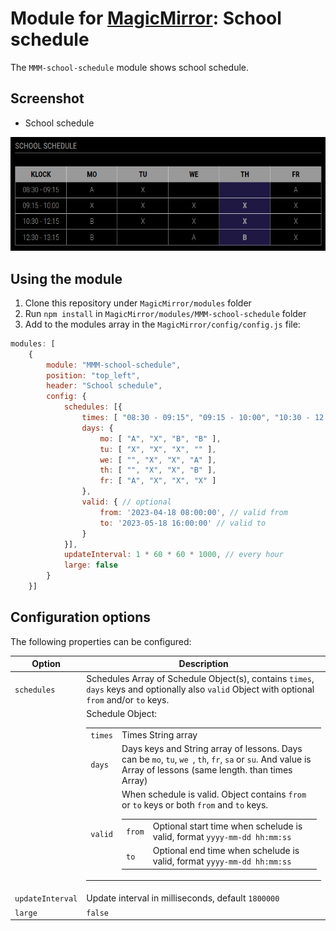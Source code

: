 # Module for [MagicMirror](https://magicmirror.builders/): School schedule

The `MMM-school-schedule` module shows school schedule.


## Screenshot

- School schedule

![School schedule screenshot](screenshot.png)

## Using the module

1) Clone this repository under `MagicMirror/modules` folder
2) Run `npm install` in `MagicMirror/modules/MMM-school-schedule` folder
3) Add to the modules array in the `MagicMirror/config/config.js` file:
```javascript
modules: [
	{
		module: "MMM-school-schedule",
		position: "top_left",
		header: "School schedule",
		config: {
			schedules: [{
				times: [ "08:30 - 09:15", "09:15 - 10:00", "10:30 - 12:15", "12:30 - 13:15"],
				days: {
					mo: [ "A", "X", "B", "B" ],
					tu: [ "X", "X", "X", "" ],
					we: [ "", "X", "X", "A" ],
					th: [ "", "X", "X", "B" ],
					fr: [ "A", "X", "X", "X" ]
				},
				valid: { // optional
					from: '2023-04-18 08:00:00', // valid from
					to: '2023-05-18 16:00:00' // valid to
				}
			}],
			updateInterval: 1 * 60 * 60 * 1000, // every hour
			large: false
		}
	}]
```

## Configuration options

The following properties can be configured:


| Option                       	| Description
| -----------------------------	| -----------
| `schedules`					| Schedules Array of Schedule Object(s), contains `times`, `days` keys and optionally also `valid` Object with optional `from` and/or `to` keys.
|								| Schedule Object: <table><tr><td>`times`</td><td>Times String array</td></tr><tr><td>`days`</td><td>Days keys and String array of lessons. Days can be `mo`, `tu`, `we `, `th`, `fr`, `sa` or `su`. And value is Array of lessons (same length. than times Array)</td></tr><tr><td>`valid`</td><td>When schedule is valid. Object contains `from` or `to` keys or both `from` and `to` keys. <table><tr><td>`from`</td><td>Optional start time when schelude is valid, format `yyyy-mm-dd hh:mm:ss`</td></tr><tr><td>`to`</td><td>Optional end time when schelude is valid, format `yyyy-mm-dd hh:mm:ss`</td></tr></table></td></table>
| `updateInterval`				| Update interval in milliseconds, default `1800000`
| `large`						| `false` 							|  Need to use larger experience ?
